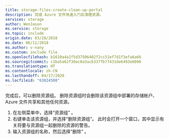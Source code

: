 ```yaml
---
title: storage-files-create-clean-up-portal
description: 完成 Azure 文件快速入门后清理资源。
services: storage
author: WenJason
ms.service: storage
ms.topic: include
origin.date: 03/28/2018
ms.date: 06/11/2018
ms.author: v-nany
ms.custom: include file
ms.openlocfilehash: b1610a4a1f5d37506402f2cc51ef7d1f3efa6a66
ms.sourcegitcommit: c1ba5a62f30ac0a3acb337fb77431de6493e6096
ms.translationtype: HT
ms.contentlocale: zh-CN
ms.lasthandoff: 04/17/2020
ms.locfileid: "63824508"
---
```

完成后，可以删除资源组。 删除资源组时会删除该资源组中部署的存储帐户、Azure 文件共享和其他任何资源。

1. 在左侧菜单中，选择“资源组”  。
2. 右键单击该资源组，并选择“删除资源组”。  此时会打开一个窗口，其中显示有关将要与资源组一起删除的资源的警告。
3. 输入资源组的名称，然后选择“删除”  。